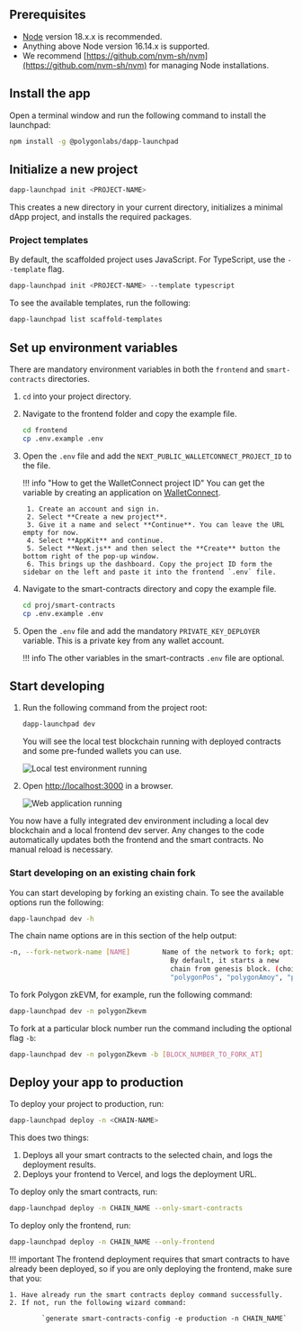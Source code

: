 <!--
---
comments: true
---
-->

## Prerequisites

- [Node](https://nodejs.org/en/download) version 18.x.x is recommended.
- Anything above Node version 16.14.x is supported.
- We recommend [https://github.com/nvm-sh/nvm](https://github.com/nvm-sh/nvm) for managing Node installations.

## Install the app

Open a terminal window and run the following command to install the launchpad:

```sh
npm install -g @polygonlabs/dapp-launchpad
```

## Initialize a new project

```sh
dapp-launchpad init <PROJECT-NAME>
```

This creates a new directory in your current directory, initializes a minimal dApp project, and installs the required packages.

### Project templates

By default, the scaffolded project uses JavaScript. For TypeScript, use the `--template` flag.

```sh
dapp-launchpad init <PROJECT-NAME> --template typescript
```

To see the available templates, run the following:

```sh
dapp-launchpad list scaffold-templates
```

## Set up environment variables

There are mandatory environment variables in both the `frontend` and `smart-contracts` directories. 

1. `cd` into your project directory.

2. Navigate to the frontend folder and copy the example file.

    ```sh
    cd frontend
    cp .env.example .env
    ```

3. Open the `.env` file and add the `NEXT_PUBLIC_WALLETCONNECT_PROJECT_ID` to the file. 

    !!! info "How to get the WalletConnect project ID"
        You can get the variable by creating an application on [WalletConnect](https://cloud.walletconnect.com/). 
        
        1. Create an account and sign in.
        2. Select **Create a new project**.
        3. Give it a name and select **Continue**. You can leave the URL empty for now.
        4. Select **AppKit** and continue.
        5. Select **Next.js** and then select the **Create** button the bottom right of the pop-up window.
        6. This brings up the dashboard. Copy the project ID form the sidebar on the left and paste it into the frontend `.env` file.

4. Navigate to the smart-contracts directory and copy the example file.

    ```sh
    cd proj/smart-contracts
    cp .env.example .env
    ```

5. Open the `.env` file and add the mandatory `PRIVATE_KEY_DEPLOYER` variable. This is a private key from any wallet account. 

    !!! info
        The other variables in the smart-contracts `.env` file are optional.

## Start developing

1. Run the following command from the project root:

    ```sh
    dapp-launchpad dev
    ```

    You will see the local test blockchain running with deployed contracts and some pre-funded wallets you can use.

    ![Local test environment running](../../../img/tools/launchpad/running-example.png)

2. Open [http://localhost:3000](http://localhost:3000) in a browser.

    ![Web application running](../../../img/tools/launchpad/dev-startup.png)

You now have a fully integrated dev environment including a local dev blockchain and a local frontend dev server. Any changes to the code automatically updates both the frontend and the smart contracts. No manual reload is necessary.

### Start developing on an existing chain fork

You can start developing by forking an existing chain. To see the available options run the following:

```sh
dapp-launchpad dev -h
```

The chain name options are in this section of the help output:

```sh
-n, --fork-network-name [NAME]        Name of the network to fork; optional. 
                                        By default, it starts a new
                                        chain from genesis block. (choices: "ethereum", "goerli",
                                        "polygonPos", "polygonAmoy", "polygonZkevm", "polygonZkevmTestnet")
```

To fork Polygon zkEVM, for example, run the following command:

```sh
dapp-launchpad dev -n polygonZkevm
```

To fork at a particular block number run the command including the optional flag `-b`:

```sh
dapp-launchpad dev -n polygonZkevm -b [BLOCK_NUMBER_TO_FORK_AT]
```

## Deploy your app to production

To deploy your project to production, run:

```sh
dapp-launchpad deploy -n <CHAIN-NAME>
```

This does two things:

1. Deploys all your smart contracts to the selected chain, and logs the deployment results.
2. Deploys your frontend to Vercel, and logs the deployment URL.

To deploy only the smart contracts, run:

```sh
dapp-launchpad deploy -n CHAIN_NAME --only-smart-contracts
```

To deploy only the frontend, run:

```sh
dapp-launchpad deploy -n CHAIN_NAME --only-frontend
```

!!! important
    The frontend deployment requires that smart contracts to have already been deployed, so if you are only deploying the frontend, make sure that you:

    1. Have already run the smart contracts deploy command successfully.
    2. If not, run the following wizard command:
    
            `generate smart-contracts-config -e production -n CHAIN_NAME`